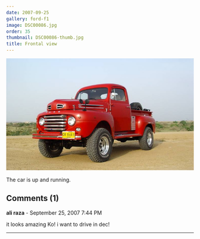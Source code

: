 ```yaml
---
date: 2007-09-25
gallery: ford-f1
image: DSC00086.jpg
order: 35
thumbnail: DSC00086-thumb.jpg
title: Frontal view
---
```


![Frontal view](./DSC00086.jpg)

The car is up and running.

<div id="comments">

## Comments (1)

**ali raza** - September 25, 2007  7:44 PM

it looks amazing Ko! i want to drive in dec!

---

</div>
